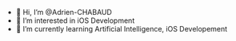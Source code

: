 - 👋 Hi, I’m @Adrien-CHABAUD
- 👀 I’m interested in iOS Development
- 🌱 I’m currently learning Artificial Intelligence, iOS Developement


